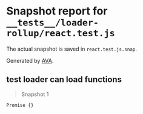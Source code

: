 # Snapshot report for `__tests__/loader-rollup/react.test.js`

The actual snapshot is saved in `react.test.js.snap`.

Generated by [AVA](https://ava.li).

## test loader can load functions

> Snapshot 1

    Promise {}
